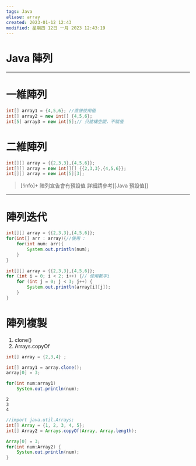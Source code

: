 ```yaml
---
tags: Java
aliase: array
created: 2023-01-12 12:43
modified: 星期四 12日 一月 2023 12:43:19
---
```

# Java 陣列
***
# 一維陣列
```java linenos
int[] array1 = {4,5,6}; //直接使用值
int[] array2 = new int[] {4,5,6}; 
int[5] array3 = new int[5];// 只建構空間，不賦值
```

# 二維陣列
```java
int[][] array = {{2,3,3},{4,5,6}};
int[][] array = new int[][] {{2,3,3},{4,5,6}};
int[][] array = new int[5][3];
```

>[!info]+
>陣列宣告會有預設值
>詳細請參考[[Java 預設值]]

***
# 陣列迭代

```java linenos
int[][] array = {{2,3,3},{4,5,6}};
for(int[] arr : array){//使用 :
	for(int num: arr){
		System.out.println(num);
	}
}
```

```java linenos
int[][] array = {{2,3,3},{4,5,6}};
for (int i = 0; i < 2; i++) {// 使用數字i
	for (int j = 0; j < 3; j++) {
		System.out.println(array[i][j]);
	}
}
```

# 陣列複製
1. clone()
2. Arrays.copyOf
```java linenos title:"clone"
int[] array = {2,3,4} ;

int[] array1 = array.clone();
array[0] = 3;

for(int num:array1) 
	System.out.println(num);
```
```result
2
3
4
```

```java linenos title:"Arrays.copyOf"
//import java.util.Arrays;
int[] Array = {1, 2, 3, 4, 5};
int[] Array2 = Arrays.copyOf(Array, Array.length);

Array[0] = 3;
for(int num:Array2) {
	System.out.println(num);
}
```
